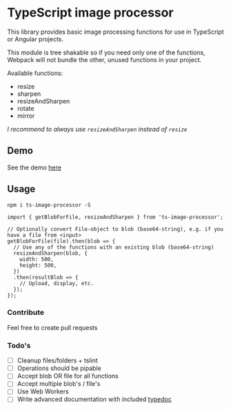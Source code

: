 # TypeScript image processor

This library provides basic image processing functions for use in TypeScript or Angular projects.

This module is tree shakable so if you need only one of the functions, Webpack will not bundle the other, unused functions in your project. 

Available functions:
- resize
- sharpen
- resizeAndSharpen
- rotate
- mirror

_I recommend to always use `resizeAndSharpen` instead of `resize`_

## Demo
See the demo [here](https://www.lawitzke.com/dev/typescript-image-processor/)

## Usage
```
npm i ts-image-processor -S
```


```
import { getBlobForFile, resizeAndSharpen } from 'ts-image-processor';

// Optionally convert File-object to blob (base64-string), e.g. if you have a file from <input>
getBlobForFile(file).then(blob => {
  // Use any of the functions with an existing blob (base64-string)
  resizeAndSharpen(blob, {
    width: 500,
    height: 500,
  })
  .then(resultBlob => {
    // Upload, display, etc.
  });
});
```

### Contribute 
Feel free to create pull requests

### Todo's
- [ ] Cleanup files/folders + tslint
- [ ] Operations should be pipable
- [ ] Accept blob OR file for all functions
- [ ] Accept multiple blob's / file's
- [ ] Use Web Workers
- [ ] Write advanced documentation with included [typedoc](https://typedoc.org/)
